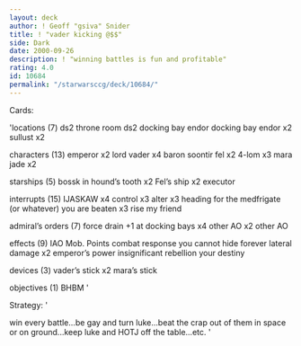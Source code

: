 ```yaml
---
layout: deck
author: ! Geoff "gsiva" Snider
title: ! "vader kicking @$$"
side: Dark
date: 2000-09-26
description: ! "winning battles is fun and profitable"
rating: 4.0
id: 10684
permalink: "/starwarsccg/deck/10684/"
---
```

Cards: 

'locations (7)
ds2 throne room
ds2 docking bay
endor docking bay
endor x2
sullust x2

characters (13)
emperor x2
lord vader x4
baron soontir fel x2
4-lom x3
mara jade x2

starships (5)
bossk in hound’s tooth x2
Fel’s ship x2
executor

interrupts (15)
IJASKAW x4
control x3
alter x3
heading for the medfrigate (or whatever)
you are beaten x3
rise my friend

admiral’s orders (7)
force drain +1 at docking bays x4
other AO x2
other AO

effects (9)
IAO
Mob. Points
combat response
you cannot hide forever
lateral damage x2
emperor’s power
insignificant rebellion
your destiny

devices (3)
vader’s stick x2
mara’s stick

objectives (1)
BHBM '

Strategy: '

win every battle...be gay and turn luke...beat the crap out of them in space or on ground...keep luke and HOTJ off the table...etc. '
